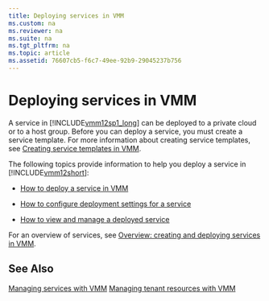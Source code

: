 ```yaml
---
title: Deploying services in VMM
ms.custom: na
ms.reviewer: na
ms.suite: na
ms.tgt_pltfrm: na
ms.topic: article
ms.assetid: 76607cb5-f6c7-49ee-92b9-29045237b756
---
```

# Deploying services in VMM
A service in [!INCLUDE[vmm12sp1_long](./Token/vmm12sp1_long_md.md)] can be deployed to a private cloud or to a host group. Before you can deploy a service, you must create a service template. For more information about creating service templates, see [Creating service templates in VMM](./Creating-service-templates-in-VMM.md).

The following topics provide information to help you deploy a service in [!INCLUDE[vmm12short](./Token/vmm12short_md.md)]:

-   [How to deploy a service in VMM](./How-to-deploy-a-service-in-VMM.md)

-   [How to configure deployment settings for a service](./How-to-configure-deployment-settings-for-a-service.md)

-   [How to view and manage a deployed service](./How-to-view-and-manage-a-deployed-service.md)

For an overview of services, see [Overview: creating and deploying services in VMM](./Overview--creating-and-deploying-services-in-VMM.md).

## See Also
[Managing services with VMM](./Managing-services-with-VMM.md)
[Managing tenant resources with VMM](./Managing-tenant-resources-with-VMM.md)


